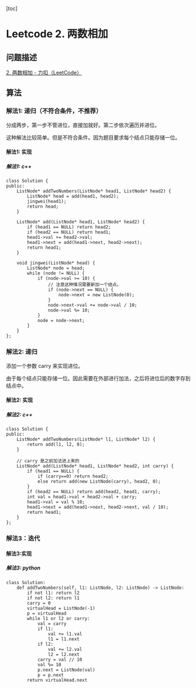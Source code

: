 
[toc]

# Leetcode 2. 两数相加

## 问题描述

[2. 两数相加 - 力扣（LeetCode）](https://leetcode-cn.com/problems/add-two-numbers/)

## 算法

### 解法1: 递归（不符合条件，不推荐）

分成两步，第一步不管进位，直接加就好。第二步依次遍历并进位。

这种解法比较简单。但是不符合条件。因为题目要求每个结点只能存储一位。

#### 解法1: 实现

##### 解法1: c++

```
class Solution {
public:
    ListNode* addTwoNumbers(ListNode* head1, ListNode* head2) {
        ListNode* head = add(head1, head2);
        jingwei(head1);
        return head;
    }

    ListNode* add(ListNode* head1, ListNode* head2) {
        if (head1 == NULL) return head2;
        if (head2 == NULL) return head1;
        head1->val += head2->val;
        head1->next = add(head1->next, head2->next);
        return head1;
    }
    
    void jingwei(ListNode* head) {
        ListNode* node = head;
        while (node != NULL) {
            if (node->val >= 10) {
                // 注意这种情况需要新加一个结点。
                if (node->next == NULL) {   
                    node->next = new ListNode(0);
                }
                node->next->val += node->val / 10;
                node->val %= 10;
            }
            node = node->next;
        }
    }
};
```

### 解法2: 递归

添加一个参数 carry 来实现进位。

由于每个结点只能存储一位。因此需要在外部进行加法，之后将进位后的数字存到结点中。

#### 解法2: 实现

##### 解法2: c++

```
class Solution {
public:
    ListNode* addTwoNumbers(ListNode* l1, ListNode* l2) {
        return add(l1, l2, 0);
    }

    // carry 是之前加法进上来的
    ListNode* add(ListNode* head1, ListNode* head2, int carry) {
        if (head1 == NULL) {
            if (carry==0) return head2;
            else return add(new ListNode(carry), head2, 0);
        }
        if (head2 == NULL) return add(head2, head1, carry);
        int val = head1->val + head2->val + carry;
        head1->val = val % 10;
        head1->next = add(head1->next, head2->next, val / 10);
        return head1;
    }
};
```

### 解法3：迭代

#### 解法3:实现

##### 解法3: python

```
class Solution:
    def addTwoNumbers(self, l1: ListNode, l2: ListNode) -> ListNode:
        if not l1: return l2
        if not l2: return l1
        carry = 0
        virtualHead = ListNode(-1)
        p = virtualHead
        while l1 or l2 or carry:
            val = carry
            if l1: 
                val += l1.val
                l1 = l1.next
            if l2:
                val += l2.val
                l2 = l2.next
            carry = val // 10
            val %= 10
            p.next = ListNode(val)
            p = p.next
        return virtualHead.next
```